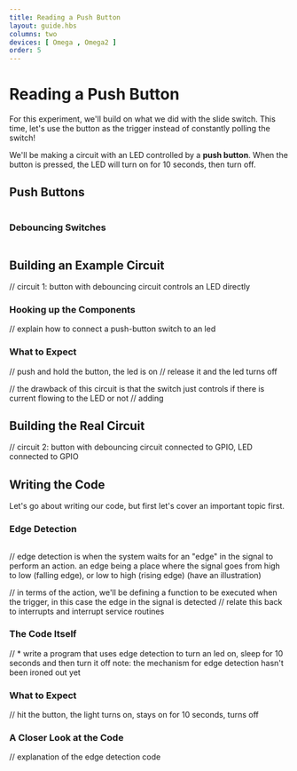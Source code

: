 ```yaml
---
title: Reading a Push Button
layout: guide.hbs
columns: two
devices: [ Omega , Omega2 ]
order: 5
---
```


# Reading a Push Button

<!-- // intro to push button
// building on what we did with the slide switch, but let's use the button as a trigger for an action - as opposed to constantly reading the state of the switch

// we will be building an led controlled by a push button, when the button is pressed, the led will turn on, and remain on for 10 seconds, then turn off -->

For this experiment, we'll build on what we did with the slide switch. This time, let's use the button as the trigger instead of constantly polling the switch! 

We'll be making a circuit with an LED controlled by a **push button**. When the button is pressed, the LED will turn on for 10 seconds, then turn off.

## Push Buttons

<!-- // put in its own markdown file -->

<!-- // explanation of push buttons: how they are momentary switches and only close the circuit while the button is depressed
// explanation of the pins, and what connection happens when the button is pressed -->
```{r child = '../../shared/switches-push-button.md'}
```

### Debouncing Switches

<!-- debouncing switches -->
```{r child = '../../shared/switches-debouncing.md'}
```

## Building an Example Circuit

// circuit 1: button with debouncing circuit controls an LED directly

### Hooking up the Components

// explain how to connect a push-button switch to an led

### What to Expect

// push and hold the button, the led is on
// release it and the led turns off

// the drawback of this circuit is that the switch just controls if there is current flowing to the LED or not
// adding


## Building the Real Circuit

// circuit 2: button with debouncing circuit connected to GPIO,  LED connected to GPIO


## Writing the Code

Let's go about writing our code, but first let's cover an important topic first.

### Edge Detection

<!-- edge detection -->
```{r child = '../../shared/gpio-edge-detection.md'}
```

// edge detection is when the system waits for an "edge" in the signal to perform an action. an edge being a place where the signal goes from high to low (falling edge), or low to high (rising edge) (have an illustration)

// in terms of the action, we'll be defining a function to be executed when the trigger, in this case the edge in the signal is detected
// relate this back to interrupts and interrupt service routines


### The Code Itself

// * write a program that uses edge detection to turn an led on, sleep for 10 seconds and then turn it off
note: the mechanism for edge detection hasn't been ironed out yet


### What to Expect

// hit the button, the light turns on, stays on for 10 seconds, turns off

### A Closer Look at the Code

// explanation of the edge detection code
